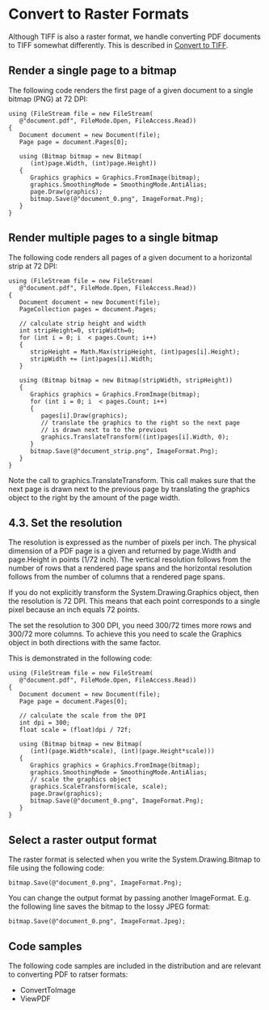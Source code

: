 # Convert to Raster Formats

Although TIFF is also a raster format, we handle converting PDF documents to TIFF somewhat differently. This is described in [Convert to TIFF](convert-to-tiff).



## Render a single page to a bitmap

The following code renders the first page of a given document to a single bitmap (PNG) at 72 DPI:


```
using (FileStream file = new FileStream(
   @"document.pdf", FileMode.Open, FileAccess.Read))
{
   Document document = new Document(file);
   Page page = document.Pages[0];

   using (Bitmap bitmap = new Bitmap(
      (int)page.Width, (int)page.Height))
   {
      Graphics graphics = Graphics.FromImage(bitmap);
      graphics.SmoothingMode = SmoothingMode.AntiAlias;
      page.Draw(graphics);
      bitmap.Save(@"document_0.png", ImageFormat.Png);
   }
}
```


## Render multiple pages to a single bitmap

The following code renders all pages of a given document to a horizontal strip at 72 DPI:


```
using (FileStream file = new FileStream(
   @"document.pdf", FileMode.Open, FileAccess.Read))
{
   Document document = new Document(file);
   PageCollection pages = document.Pages;

   // calculate strip height and width
   int stripHeight=0, stripWidth=0;
   for (int i = 0; i  < pages.Count; i++) 
   {
      stripHeight = Math.Max(stripHeight, (int)pages[i].Height);
      stripWidth += (int)pages[i].Width;
   }

   using (Bitmap bitmap = new Bitmap(stripWidth, stripHeight))
   {
      Graphics graphics = Graphics.FromImage(bitmap);
      for (int i = 0; i  < pages.Count; i++) 
      {
         pages[i].Draw(graphics);
         // translate the graphics to the right so the next page
         // is drawn next to to the previous
         graphics.TranslateTransform((int)pages[i].Width, 0);
      }
      bitmap.Save(@"document_strip.png", ImageFormat.Png);
   }
}
```

Note the call to graphics.TranslateTransform. This call makes sure that the next page is drawn next to the previous page by translating the graphics object to the right by the amount of the page width.



## 4.3. Set the resolution

The resolution is expressed as the number of pixels per inch. The physical dimension of a PDF page is a given and returned by page.Width and page.Height in points (1/72 inch). The vertical resolution follows from the number of rows that a rendered page spans and the horizontal resolution follows from the number of columns that a rendered page spans.


If you do not explicitly transform the System.Drawing.Graphics object, then the resolution is 72 DPI. This means that each point corresponds to a single pixel because an inch equals 72 points.


The set the resolution to 300 DPI, you need 300/72 times more rows and 300/72 more columns. To achieve this you need to scale the Graphics object in both directions with the same factor.


This is demonstrated in the following code:


```
using (FileStream file = new FileStream(
   @"document.pdf", FileMode.Open, FileAccess.Read))
{
   Document document = new Document(file);
   Page page = document.Pages[0];

   // calculate the scale from the DPI
   int dpi = 300;
   float scale = (float)dpi / 72f;

   using (Bitmap bitmap = new Bitmap(
      (int)(page.Width*scale), (int)(page.Height*scale)))
   {
      Graphics graphics = Graphics.FromImage(bitmap);
      graphics.SmoothingMode = SmoothingMode.AntiAlias;
      // scale the graphics object
      graphics.ScaleTransform(scale, scale);
      page.Draw(graphics);
      bitmap.Save(@"document_0.png", ImageFormat.Png);
   }
}
```


## Select a raster output format

The raster format is selected when you write the System.Drawing.Bitmap to file using the following code:


```
bitmap.Save(@"document_0.png", ImageFormat.Png);
```

You can change the output format by passing another ImageFormat. E.g. the following line saves the bitmap to the lossy JPEG format:


```
bitmap.Save(@"document_0.png", ImageFormat.Jpeg);
```


## Code samples

The following code samples are included in the distribution and are relevant to converting PDF to ratser formats:
&nbsp;<ul><li>
ConvertToImage</li><li>
ViewPDF</li></ul>&nbsp;
